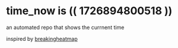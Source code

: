 # time_now is (( 1726894800518 ))

an automated repo that shows the currnent time

inspired by [breakingheatmap](https://github.com/breakingheatmap/breakingheatmap)